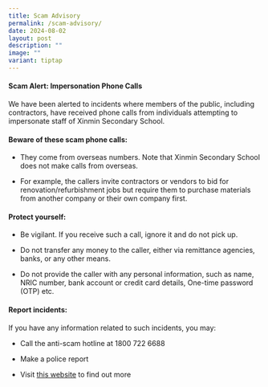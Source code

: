 ```yaml
---
title: Scam Advisory
permalink: /scam-advisory/
date: 2024-08-02
layout: post
description: ""
image: ""
variant: tiptap
---
```

<h4>Scam Alert: Impersonation Phone Calls</h4>
<p>We have been alerted to incidents where members of the public, including
contractors, have received phone calls from individuals attempting to impersonate
staff of Xinmin Secondary School.</p>
<h4>Beware of these scam phone calls:</h4>
<ul data-tight="true" class="tight">
<li>
<p>They come from overseas numbers. Note that Xinmin Secondary School does
not make calls from overseas.</p>
</li>
<li>
<p>For example, the callers invite contractors or vendors to bid for renovation/refurbishment
jobs but require them to purchase materials from another company or their
own company first.</p>
<p></p>
</li>
</ul>
<h4>Protect yourself:</h4>
<ul data-tight="true" class="tight">
<li>
<p>Be vigilant. If you receive such a call, ignore it and do not pick up.</p>
</li>
<li>
<p>Do not transfer any money to the caller, either via remittance agencies,
banks, or any other means.</p>
</li>
<li>
<p>Do not provide the caller with any personal information, such as name,
NRIC number, bank account or credit card details, One-time password (OTP)
etc.</p>
<p></p>
</li>
</ul>
<h4>Report incidents:</h4>
<p>If you have any information related to such incidents, you may:</p>
<ul data-tight="true" class="tight">
<li>
<p>Call the anti-scam hotline at 1800 722 6688</p>
</li>
<li>
<p>Make a police report</p>
</li>
<li>
<p>Visit <a href="https://www.scamalert.sg/" rel="noopener noreferrer nofollow" target="_blank">this website</a> to
find out more</p>
</li>
</ul>
<p></p>
<p></p>